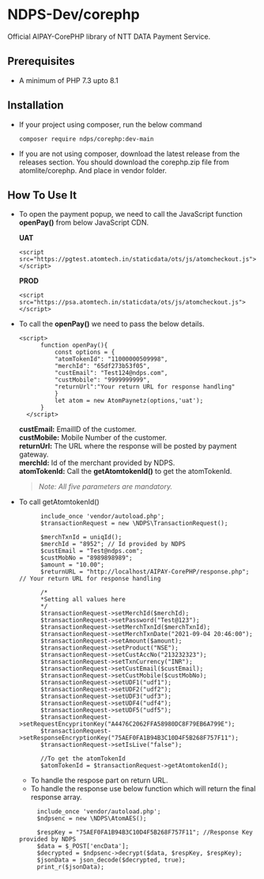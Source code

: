 # NDPS-Dev/corephp
Official AIPAY-CorePHP library of NTT DATA Payment Service.

## Prerequisites
- A minimum of PHP 7.3 upto 8.1

## Installation
- If your project using composer, run the below command   
   ```  
   composer require ndps/corephp:dev-main  
   ```
- If you are not using composer, download the latest release from the releases section. You should download the corephp.zip file from atomlite/corephp. And place in vendor folder.  

## How To Use It
- To open the payment popup, we need to call the JavaScript function **openPay()** from below JavaScript CDN.   

  **UAT**
  ```
  <script src="https://pgtest.atomtech.in/staticdata/ots/js/atomcheckout.js"></script>
  ```
  
  **PROD**
  ```
  <script src="https://psa.atomtech.in/staticdata/ots/js/atomcheckout.js"></script>
  ```
- To call the **openPay()** we need to pass the below details.
  ```
  <script>
        function openPay(){
            const options = {
            "atomTokenId": "11000000509998",
            "merchId": "65df273b53f05",
            "custEmail": "Test124@ndps.com",
            "custMobile": "9999999999",
            "returnUrl":"Your return URL for response handling"
            }
            let atom = new AtomPaynetz(options,'uat');
        }
    </script>
  ```
     **custEmail:** EmailID of the customer.   
     **custMobile:** Mobile Number of the customer.   
     **returnUrl:** The URL where the response will be posted by payment gateway.   
     **merchId:** Id of the merchant provided by NDPS.   
     **atomTokenId:** Call the **getAtomtokenId()** to get the atomTokenId.  
  ><em>Note: All five parameters are mandatory.</em>

- To call getAtomtokenId()

  ```
        include_once 'vendor/autoload.php';
        $transactionRequest = new \NDPS\TransactionRequest();

        $merchTxnId = uniqId();
        $merchId = "8952"; // Id provided by NDPS
        $custEmail = "Test@ndps.com";
        $custMobNo = "8989898989";
        $amount = "10.00";
        $returnURL = "http://localhost/AIPAY-CorePHP/response.php"; // Your return URL for response handling

        /*
        *Setting all values here
        */
        $transactionRequest->setMerchId($merchId);
        $transactionRequest->setPassword("Test@123");
        $transactionRequest->setMerchTxnId($merchTxnId);
        $transactionRequest->setMerchTxnDate("2021-09-04 20:46:00");
        $transactionRequest->setAmount($amount);
        $transactionRequest->setProduct("NSE");
        $transactionRequest->setCustAccNo("213232323");
        $transactionRequest->setTxnCurrency("INR");
        $transactionRequest->setCustEmail($custEmail);
        $transactionRequest->setCustMobile($custMobNo);
        $transactionRequest->setUDF1("udf1");
        $transactionRequest->setUDF2("udf2");
        $transactionRequest->setUDF3("udf3");
        $transactionRequest->setUDF4("udf4");
        $transactionRequest->setUDF5("udf5");
        $transactionRequest->setRequestEncypritonKey("A4476C2062FFA58980DC8F79EB6A799E");
        $transactionRequest->setResponseEncryptionKey("75AEF0FA1B94B3C10D4F5B268F757F11");
        $transactionRequest->setIsLive("false");

        //To get the atomTokenId
        $atomTokenId = $transactionRequest->getAtomtokenId(); 
  ```
  - To handle the respose part on return URL.
  - To handle the response use below function which will return the final response array.
  ```
       include_once 'vendor/autoload.php';
       $ndpsenc = new \NDPS\AtomAES();
   
       $respKey = "75AEF0FA1B94B3C10D4F5B268F757F11"; //Response Key provided by NDPS
       $data = $_POST['encData'];
       $decrypted = $ndpsenc->decrypt($data, $respKey, $respKey);
       $jsonData = json_decode($decrypted, true);
       print_r($jsonData);
  ```
  
  
